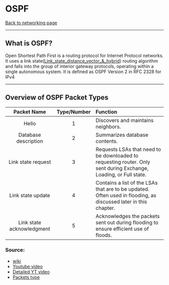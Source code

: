 # OSPF
[Back to networking page](../index.md)
- --
## What is OSPF?
Open Shortest Path First is a routing protocol for Internet Protocol networks. It uses a link state([Link_state_distance_vector_&_hybrid](Link_state_distance_vector_&_hybrid.md)) routing algorithm and falls into the group of interior gateway protocols, operating within a single autonomous system. It is defined as OSPF Version 2 in RFC 2328 for IPv4
- --
## Overview of OSPF Packet Types
|Packet Name|Type/Number|Function|
|:--:|:--:|:--|
|Hello|1|Discovers and maintains neighbors.|
|Database description|2|Summarizes database contents.|
|Link state request|3|Requests LSAs that need to be downloaded to requesting router. Only sent during Exchange, Loading, or Full state.|
|Link state update|4|Contains a list of the LSAs that are to be updated. Often used in flooding, as discussed later in this chapter.|
|Link state acknowledgment|5|Acknowledges the packets sent out during flooding to ensure efficient use of floods.|
### Source:
- [wiki](https://en.wikipedia.org/wiki/Open_Shortest_Path_First)
- [Youtube video](https://youtu.be/kfvJ8QVJscc)
- [Detailed YT video](https://youtu.be/k5z-H7PwLNk)
- [Packets type](https://www.ccexpert.us/ospf-network/types-of-ospf-packets.html)